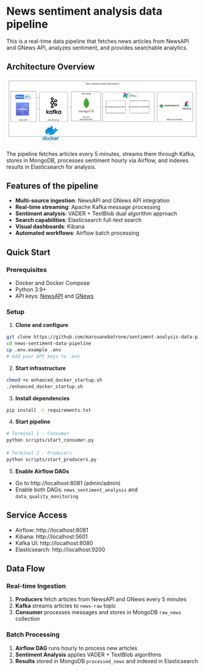 # News sentiment analysis data pipeline

This is a real-time data pipeline that fetches news articles from NewsAPI and GNews API, analyzes sentiment, and provides searchable analytics.

## Architecture Overview

![Project architecture](project_arch.png)


The pipeline fetches articles every 5 minutes, streams them through Kafka, stores in MongoDB, processes sentiment hourly via Airflow, and indexes results in Elasticsearch for analysis.

## Features of the pipeline

- **Multi-source ingestion**: NewsAPI and GNews API integration
- **Real-time streaming**: Apache Kafka message processing
- **Sentiment analysis**: VADER + TextBlob dual algorithm approach
- **Search capabilities**: Elasticsearch full-text search
- **Visual dashboards**: Kibana 
- **Automated workflows**: Airflow batch processing  

## Quick Start

### Prerequisites
- Docker and Docker Compose
- Python 3.9+
- API keys: [NewsAPI](https://newsapi.org/) and [GNews](https://gnews.io/)

### Setup

1. **Clone and configure**
```bash
git clone https://github.com/marouanebatrone/sentiment-analysis-data-pipeline
cd news-sentiment-data-pipeline
cp .env.example .env
# Add your API keys to .env
```

2. **Start infrastructure**
```bash
chmod +x enhanced_docker_startup.sh
./enhanced_docker_startup.sh
```

3. **Install dependencies**
```bash
pip install -r requirements.txt
```

4. **Start pipeline**
```bash
# Terminal 1 - Consumer
python scripts/start_consumer.py

# Terminal 2 - Producers
python scripts/start_producers.py
```

5. **Enable Airflow DAGs**
- Go to http://localhost:8081 (admin/admin)
- Enable both DAGs: `news_sentiment_analysis` and `data_quality_monitoring`

## Service Access

- Airflow: http://localhost:8081  
- Kibana: http://localhost:5601
- Kafka UI: http://localhost:8080
- Elasticsearch: http://localhost:9200

## Data Flow

### Real-time Ingestion
1. **Producers** fetch articles from NewsAPI and GNews every 5 minutes
2. **Kafka** streams articles to `news-raw` topic
3. **Consumer** processes messages and stores in MongoDB `raw_news` collection

### Batch Processing
1. **Airflow DAG** runs hourly to process new articles
2. **Sentiment Analysis** applies VADER + TextBlob algorithms
3. **Results** stored in MongoDB `processed_news` and indexed in Elasticsearch
